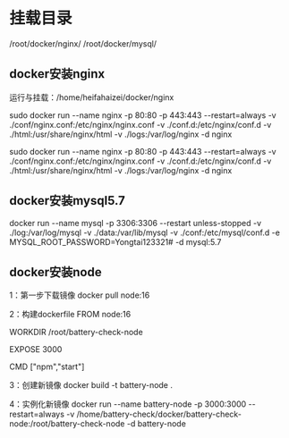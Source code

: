 # 挂载目录
/root/docker/nginx/
/root/docker/mysql/


## docker安装nginx

运行与挂载：/home/heifahaizei/docker/nginx

sudo docker run --name nginx -p 80:80 -p 443:443 --restart=always 
-v ./conf/nginx.conf:/etc/nginx/nginx.conf 
-v ./conf.d:/etc/nginx/conf.d 
-v ./html:/usr/share/nginx/html 
-v ./logs:/var/log/nginx 
-d nginx

sudo docker run --name nginx -p 80:80 -p 443:443 --restart=always -v ./conf/nginx.conf:/etc/nginx/nginx.conf -v ./conf.d:/etc/nginx/conf.d -v ./html:/usr/share/nginx/html -v ./logs:/var/log/nginx -d nginx


## docker安装mysql5.7
 docker run --name mysql -p 3306:3306 --restart unless-stopped -v ./log:/var/log/mysql -v ./data:/var/lib/mysql -v ./conf:/etc/mysql/conf.d -e MYSQL_ROOT_PASSWORD=Yongtai123321# -d mysql:5.7

## docker安装node
1：第一步下载镜像
docker pull node:16

2：构建dockerfile
FROM node:16

WORKDIR /root/battery-check-node

EXPOSE 3000

CMD ["npm","start"]



3：创建新镜像
docker build -t battery-node .

4：实例化新镜像
docker run --name battery-node -p 3000:3000 --restart=always -v /home/battery-check/docker/battery-check-node:/root/battery-check-node -d battery-node
